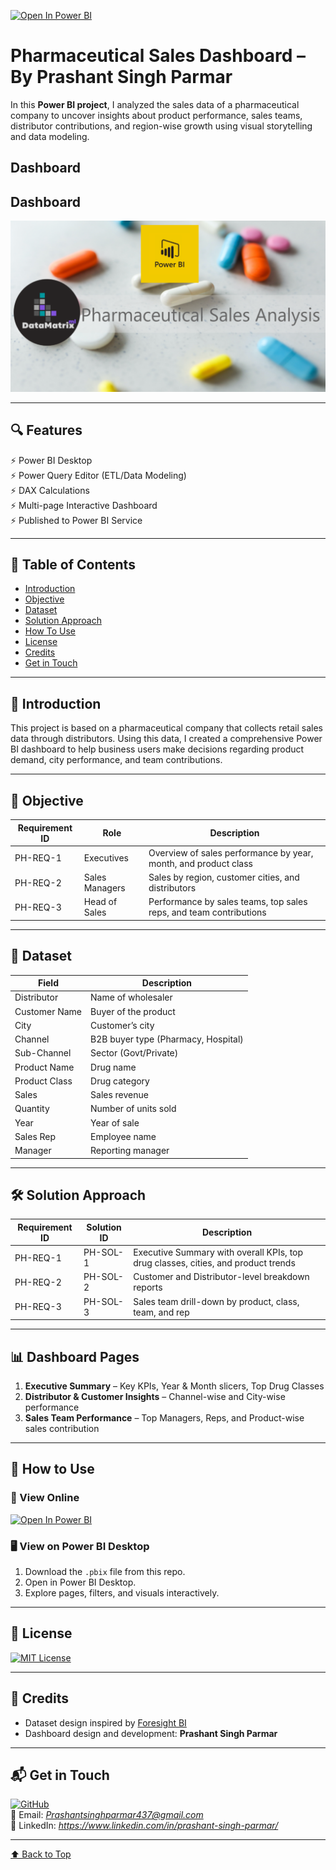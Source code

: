 [![Open In Power BI](https://img.shields.io/badge/open_in_power_bi-F2C811?style=for-the-badge&logo=powerbi&logoColor=black)](https://app.powerbi.com/view?r=eyJrIjoiMTQ1YjJiODctNmJjMS00NGYwLWFjMWEtNGE5YzdkYWUyYzIwIiwidCI6ImFlZDI3MWNkLTYzOTgtNDllZi1hOWNmLTQ4NDIyMTAxZTE0ZSIsImMiOjEwfQ%3D%3D)

# Pharmaceutical Sales Dashboard – By Prashant Singh Parmar

In this **Power BI project**, I analyzed the sales data of a pharmaceutical company to uncover insights about product performance, sales teams, distributor contributions, and region-wise growth using visual storytelling and data modeling.

## Dashboard
## Dashboard
![Pharma Sales Dashboard](https://raw.githubusercontent.com/Prashantpp6/pharmaceutical-sales-analysis/master/sale_dashboard.png)




---

## 🔍 Features
⚡ Power BI Desktop  
⚡ Power Query Editor (ETL/Data Modeling)  
⚡ DAX Calculations  
⚡ Multi-page Interactive Dashboard  
⚡ Published to Power BI Service  

---

## 📘 Table of Contents
- [Introduction](#introduction) 
- [Objective](#objective)
- [Dataset](#dataset)
- [Solution Approach](#solution-approach)
- [How To Use](#how-to-use)
- [License](#license)
- [Credits](#credits)
- [Get in Touch](#get-in-touch)

---

## 🏥 Introduction
This project is based on a pharmaceutical company that collects retail sales data through distributors. Using this data, I created a comprehensive Power BI dashboard to help business users make decisions regarding product demand, city performance, and team contributions.

---

## 🎯 Objective

| Requirement ID | Role                 | Description |
|----------------|----------------------|-------------|
| PH-REQ-1        | Executives           | Overview of sales performance by year, month, and product class |
| PH-REQ-2        | Sales Managers       | Sales by region, customer cities, and distributors |
| PH-REQ-3        | Head of Sales        | Performance by sales teams, top sales reps, and team contributions |

---

## 🧾 Dataset

| Field           | Description                         |
|------------------|-------------------------------------|
| Distributor       | Name of wholesaler                 |
| Customer Name     | Buyer of the product               |
| City              | Customer’s city                    |
| Channel           | B2B buyer type (Pharmacy, Hospital)|
| Sub-Channel       | Sector (Govt/Private)              |
| Product Name      | Drug name                          |
| Product Class     | Drug category                      |
| Sales             | Sales revenue                      |
| Quantity          | Number of units sold               |
| Year              | Year of sale                       |
| Sales Rep         | Employee name                      |
| Manager           | Reporting manager                  |

---

## 🛠️ Solution Approach

| Requirement ID | Solution ID     | Description |
|----------------|-----------------|-------------|
| PH-REQ-1       | PH-SOL-1         | Executive Summary with overall KPIs, top drug classes, cities, and product trends |
| PH-REQ-2       | PH-SOL-2         | Customer and Distributor-level breakdown reports |
| PH-REQ-3       | PH-SOL-3         | Sales team drill-down by product, class, team, and rep |

---

## 📊 Dashboard Pages
1. **Executive Summary** – Key KPIs, Year & Month slicers, Top Drug Classes
2. **Distributor & Customer Insights** – Channel-wise and City-wise performance
3. **Sales Team Performance** – Top Managers, Reps, and Product-wise sales contribution

---

## 🚀 How to Use

### 🔎 View Online
[![Open In Power BI](https://img.shields.io/badge/open_in_power_bi-F2C811?style=for-the-badge&logo=powerbi&logoColor=black)](https://app.powerbi.com/view?r=eyJrIjoiMTQ1YjJiODctNmJjMS00NGYwLWFjMWEtNGE5YzdkYWUyYzIwIiwidCI6ImFlZDI3MWNkLTYzOTgtNDllZi1hOWNmLTQ4NDIyMTAxZTE0ZSIsImMiOjEwfQ%3D%3D)

### 🖥️ View on Power BI Desktop
1. Download the `.pbix` file from this repo.
2. Open in Power BI Desktop.
3. Explore pages, filters, and visuals interactively.

---

## 📜 License
[![MIT License](https://img.shields.io/badge/License-MIT-green.svg)](https://choosealicense.com/licenses/mit/)

---

## 🙏 Credits
- Dataset design inspired by [Foresight BI](https://foresightbi.com.ng/)
- Dashboard design and development: **Prashant Singh Parmar**

---

## 📬 Get in Touch
[![GitHub](https://img.shields.io/badge/GitHub-Prashantpp6-181717?style=for-the-badge&logo=github)](https://github.com/Prashantpp6)  
📧 Email: *Prashantsinghparmar437@gmail.com*  
🔗 LinkedIn: *https://www.linkedin.com/in/prashant-singh-parmar/*  

---

[⬆ Back to Top](#pharmaceutical-sales-dashboard--by-prashant-singh-parmar)
